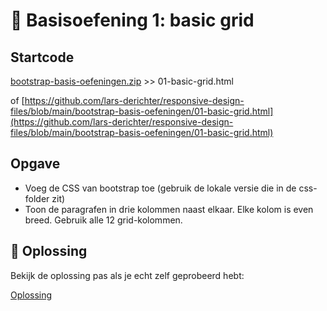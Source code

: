 # 💪 Basisoefening 1: basic grid
## Startcode

[bootstrap-basis-oefeningen.zip](bootstrap-basis-oefeningen.zip) >> 01-basic-grid.html

of [https://github.com/lars-derichter/responsive-design-files/blob/main/bootstrap-basis-oefeningen/01-basic-grid.html](https://github.com/lars-derichter/responsive-design-files/blob/main/bootstrap-basis-oefeningen/01-basic-grid.html)

## Opgave

 - Voeg de CSS van bootstrap toe (gebruik de lokale versie die in de css-folder zit)
 - Toon de paragrafen in drie kolommen naast elkaar. Elke kolom is even breed. Gebruik alle 12 grid-kolommen.

 ## 🔑 Oplossing

 Bekijk de oplossing pas als je echt zelf geprobeerd hebt: 
 
 [Oplossing](https://github.com/lars-derichter/responsive-design-files/blob/solutions/bootstrap-basis-oefeningen/01-basic-grid.html)
